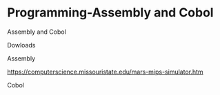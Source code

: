 # Programming-Assembly and Cobol

Assembly and Cobol


Dowloads

Assembly 

https://computerscience.missouristate.edu/mars-mips-simulator.htm


Cobol

